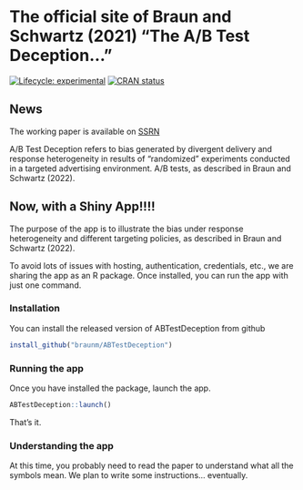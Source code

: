 
<!-- README.md is generated from README.Rmd. Please edit that file -->
<!-- ```{r, include = FALSE} -->
<!-- knitr::opts_chunk$set( -->
<!--   collapse = TRUE, -->
<!--   comment = "#>", -->
<!--   fig.path = "man/figures/README-", -->
<!--   out.width = "100%" -->
<!-- ) -->
<!-- ``` -->

# The official site of Braun and Schwartz (2021) “The A/B Test Deception…”

<!-- badges: start -->

[![Lifecycle:
experimental](https://img.shields.io/badge/lifecycle-experimental-orange.svg)](https://www.tidyverse.org/lifecycle/#experimental)
[![CRAN
status](https://www.r-pkg.org/badges/version/adTargApp)](https://CRAN.R-project.org/package=adTargApp)
<!-- badges: end -->

## News

The working paper is available on
[SSRN](https://papers.ssrn.com/sol3/papers.cfm?abstract_id=3896024)

A/B Test Deception refers to bias generated by divergent delivery and
response heterogeneity in results of “randomized” experiments conducted
in a targeted advertising environment. A/B tests, as described in Braun
and Schwartz (2022).

## Now, with a Shiny App!!!!

The purpose of the app is to illustrate the bias under response
heterogeneity and different targeting policies, as described in Braun
and Schwartz (2022).

To avoid lots of issues with hosting, authentication, credentials, etc.,
we are sharing the app as an R package. Once installed, you can run the
app with just one command.

### Installation

You can install the released version of ABTestDeception from github

``` r
install_github("braunm/ABTestDeception")
```

### Running the app

Once you have installed the package, launch the app.

``` r
ABTestDeception::launch()
```

That’s it.

### Understanding the app

At this time, you probably need to read the paper to understand what all
the symbols mean. We plan to write some instructions… eventually.
